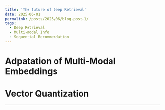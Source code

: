 ```yaml
---
title: 'The future of Deep Retrieval'
date: 2025-06-01
permalink: /posts/2025/06/blog-post-1/
tags:
  - Deep Retrieval
  - Multi-modal Info
  - Sequential Recommendation
---
```


Adpatation of Multi-Modal Embeddings
======

Vector Quantization
======


------
